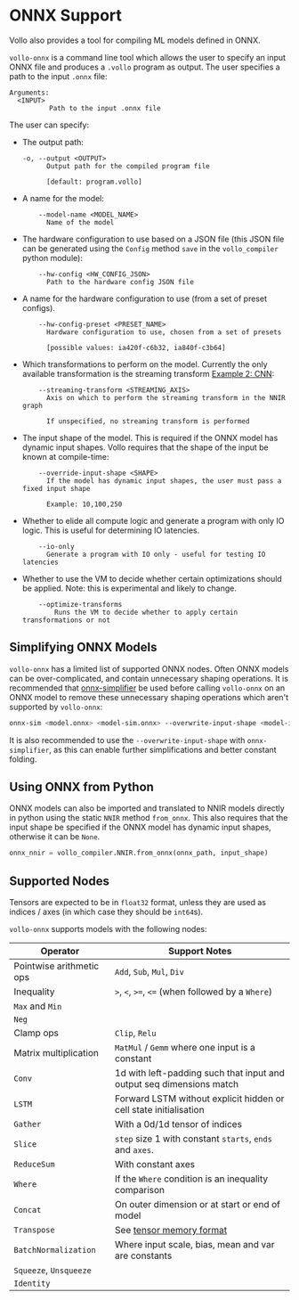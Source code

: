 # ONNX Support

Vollo also provides a tool for compiling ML models defined in ONNX.

`vollo-onnx` is a command line tool which allows the user to specify an input ONNX file and produces a `.vollo` program as output. The user specifies a path to the input `.onnx` file:

```text
Arguments:
  <INPUT>
          Path to the input .onnx file
```

The user can specify:

- The output path:

  ```text
  -o, --output <OUTPUT>
        Output path for the compiled program file

        [default: program.vollo]
  ```

- A name for the model:

  ```text
      --model-name <MODEL_NAME>
        Name of the model
  ```

- The hardware configuration to use based on a JSON file (this JSON file can be generated using the `Config` method `save` in the `vollo_compiler` python module):

  ```text
      --hw-config <HW_CONFIG_JSON>
        Path to the hardware config JSON file
  ```

- A name for the hardware configuration to use (from a set of preset configs).

  ```text
      --hw-config-preset <PRESET_NAME>
        Hardware configuration to use, chosen from a set of presets

        [possible values: ia420f-c6b32, ia840f-c3b64]
  ```

- Which transformations to perform on the model. Currently the only available transformation is the streaming transform [Example 2: CNN](example-2-cnn.md):

  ```text
      --streaming-transform <STREAMING_AXIS>
        Axis on which to perform the streaming transform in the NNIR graph

        If unspecified, no streaming transform is performed
  ```

- The input shape of the model. This is required if the ONNX model has dynamic input shapes. Vollo requires that the shape of the input be known at compile-time:

  ```text
      --override-input-shape <SHAPE>
        If the model has dynamic input shapes, the user must pass a fixed input shape

        Example: 10,100,250
  ```

- Whether to elide all compute logic and generate a program with only IO logic. This is useful for determining IO latencies.

  ```text
      --io-only
        Generate a program with IO only - useful for testing IO latencies
  ```

- Whether to use the VM to decide whether certain optimizations should be applied. Note: this is experimental and likely to change.

  ```text
      --optimize-transforms
          Runs the VM to decide whether to apply certain transformations or not
  ```

## Simplifying ONNX Models

`vollo-onnx` has a limited list of supported ONNX nodes. Often ONNX models can be over-complicated, and contain unnecessary shaping operations. It is recommended that [onnx-simplifier](https://github.com/daquexian/onnx-simplifier) be used before calling `vollo-onnx` on an ONNX model to remove these unnecessary shaping operations which aren't supported by `vollo-onnx`:

```sh
onnx-sim <model.onnx> <model-sim.onnx> --overwrite-input-shape <model-input-shape>
```

It is also recommended to use the `--overwrite-input-shape` with `onnx-simplifier`, as this can enable further simplifications and better constant folding.

## Using ONNX from Python

ONNX models can also be imported and translated to NNIR models directly in python using the static `NNIR` method `from_onnx`. This also requires that the input shape be specified if the ONNX model has dynamic input shapes, otherwise it can be `None`.

```python
onnx_nnir = vollo_compiler.NNIR.from_onnx(onnx_path, input_shape)
```

## Supported Nodes

Tensors are expected to be in `float32` format, unless they are used as indices / axes (in which case they should be `int64`s).

`vollo-onnx` supports models with the following nodes:

| Operator                 | Support Notes                                                        |
| ------------------------ | -------------------------------------------------------------------- |
| Pointwise arithmetic ops | `Add`, `Sub`, `Mul`, `Div`                                           |
| Inequality               | `>`, `<`, `>=`, `<=` (when followed by a `Where`)                    |
| `Max` and `Min`          |                                                                      |
| `Neg`                    |                                                                      |
| Clamp ops                | `Clip`, `Relu`                                                       |
| Matrix multiplication    | `MatMul` / `Gemm` where one input is a constant                      |
| `Conv`                   | 1d with left-padding such that input and output seq dimensions match |
| `LSTM`                   | Forward LSTM without explicit hidden or cell state initialisation    |
| `Gather`                 | With a 0d/1d tensor of indices                                       |
| `Slice`                  | `step` size 1 with constant `starts`, `ends` and `axes`.             |
| `ReduceSum`              | With constant axes                                                   |
| `Where`                  | If the `Where` condition is an inequality comparison                 |
| `Concat`                 | On outer dimension or at start or end of model                       |
| `Transpose`              | See [tensor memory format](supported-models.md#tensor-memory-format) |
| `BatchNormalization`     | Where input scale, bias, mean and var are constants                  |
| `Squeeze`, `Unsqueeze`   |                                                                      |
| `Identity`               |                                                                      |
